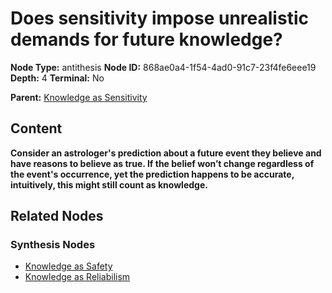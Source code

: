 # Does sensitivity impose unrealistic demands for future knowledge?

**Node Type:** antithesis
**Node ID:** 868ae0a4-1f54-4ad0-91c7-23f4fe6eee19
**Depth:** 4
**Terminal:** No

**Parent:** [Knowledge as Sensitivity](knowledge-as-sensitivity-synthesis-b95cfa68-70fa-4507-9fda-50da33c047b5.md)

## Content

**Consider an astrologer's prediction about a future event they believe and have reasons to believe as true. If the belief won’t change regardless of the event's occurrence, yet the prediction happens to be accurate, intuitively, this might still count as knowledge.**

## Related Nodes

### Synthesis Nodes

- [Knowledge as Safety](knowledge-as-safety-synthesis-900f07f6-5abe-4a2f-bd2c-8548c6c849e6.md)
- [Knowledge as Reliabilism](knowledge-as-reliabilism-synthesis-63dcff3c-b0ad-4a89-9a43-eac4f57bcb40.md)
